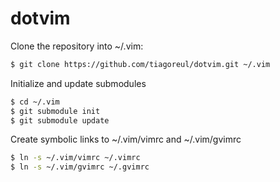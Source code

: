 dotvim
======

Clone the repository into ~/.vim:
```bash
$ git clone https://github.com/tiagoreul/dotvim.git ~/.vim
```

Initialize and update submodules
```bash
$ cd ~/.vim
$ git submodule init
$ git submodule update
```

Create symbolic links to ~/.vim/vimrc and ~/.vim/gvimrc
```bash
$ ln -s ~/.vim/vimrc ~/.vimrc
$ ln -s ~/.vim/gvimrc ~/.gvimrc
```

